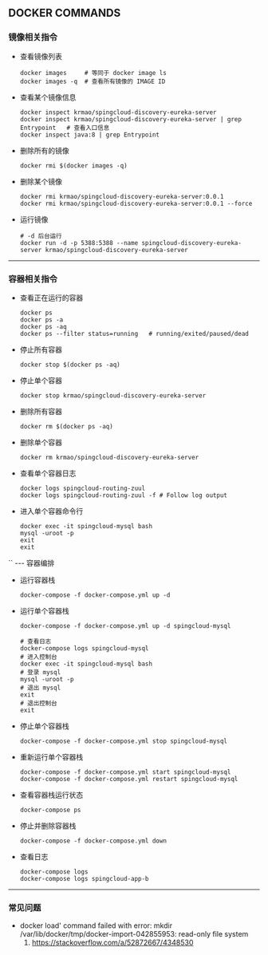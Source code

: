 ## DOCKER COMMANDS
### 镜像相关指令
* 查看镜像列表
    ```shell script
    docker images     # 等同于 docker image ls
    docker images -q  # 查看所有镜像的 IMAGE ID
    ```
* 查看某个镜像信息
    ```shell script
    docker inspect krmao/spingcloud-discovery-eureka-server
    docker inspect krmao/spingcloud-discovery-eureka-server | grep Entrypoint   # 查看入口信息
    docker inspect java:8 | grep Entrypoint
    ```
* 删除所有的镜像
    ```shell script
    docker rmi $(docker images -q)
    ```
* 删除某个镜像
    ```shell script
    docker rmi krmao/spingcloud-discovery-eureka-server:0.0.1
    docker rmi krmao/spingcloud-discovery-eureka-server:0.0.1 --force
    ```
* 运行镜像
    ```shell script
    # -d 后台运行
    docker run -d -p 5388:5388 --name spingcloud-discovery-eureka-server krmao/spingcloud-discovery-eureka-server
    ```
  
---
     
### 容器相关指令   
* 查看正在运行的容器
    ```shell script
    docker ps
    docker ps -a
    docker ps -aq
    docker ps --filter status=running   # running/exited/paused/dead
    ```
* 停止所有容器
    ```shell script
    docker stop $(docker ps -aq)
    ```
* 停止单个容器
    ```shell script
    docker stop krmao/spingcloud-discovery-eureka-server
    ```
* 删除所有容器
    ```shell script
    docker rm $(docker ps -aq)
    ```
* 删除单个容器
    ```shell script
    docker rm krmao/spingcloud-discovery-eureka-server
    ```
* 查看单个容器日志
    ```shell script
    docker logs spingcloud-routing-zuul
    docker logs spingcloud-routing-zuul -f # Follow log output
    ```
* 进入单个容器命令行
    ```shell script
    docker exec -it spingcloud-mysql bash
    mysql -uroot -p
    exit
    exit
    ```
``
--- 容器编排
* 运行容器栈
    ```shell script
    docker-compose -f docker-compose.yml up -d
    ```
* 运行单个容器栈
    ```shell script
    docker-compose -f docker-compose.yml up -d spingcloud-mysql
  
    # 查看日志
    docker-compose logs spingcloud-mysql
    # 进入控制台
    docker exec -it spingcloud-mysql bash
    # 登录 mysql
    mysql -uroot -p
    # 退出 mysql
    exit
    # 退出控制台
    exit
    ```
* 停止单个容器栈
    ```shell script
    docker-compose -f docker-compose.yml stop spingcloud-mysql
    ```
* 重新运行单个容器栈
    ```shell script
    docker-compose -f docker-compose.yml start spingcloud-mysql
    docker-compose -f docker-compose.yml restart spingcloud-mysql
    ```
* 查看容器栈运行状态
    ```shell script
    docker-compose ps
    ```
* 停止并删除容器栈
    ```shell script
    docker-compose -f docker-compose.yml down
    ```
* 查看日志
    ```shell script
    docker-compose logs
    docker-compose logs spingcloud-app-b
    ```

---

### 常见问题
* docker load' command failed with error: mkdir /var/lib/docker/tmp/docker-import-042855953: read-only file system
    1. https://stackoverflow.com/a/52872667/4348530
